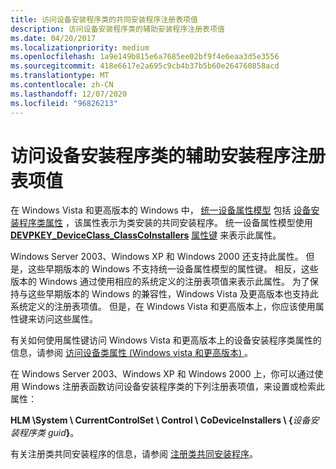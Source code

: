 ```yaml
---
title: 访问设备安装程序类的共同安装程序注册表项值
description: 访问设备安装程序类的辅助安装程序注册表项值
ms.date: 04/20/2017
ms.localizationpriority: medium
ms.openlocfilehash: 1a9e149b815e6a7685ee02bf9f4e6eaa3d5e3556
ms.sourcegitcommit: 418e6617e2a695c9cb4b37b5b60e264760858acd
ms.translationtype: MT
ms.contentlocale: zh-CN
ms.lasthandoff: 12/07/2020
ms.locfileid: "96826213"
---
```

# <a name="accessing-the-co-installers-registry-entry-value-of-a-device-setup-class"></a>访问设备安装程序类的辅助安装程序注册表项值


在 Windows Vista 和更高版本的 Windows 中， [统一设备属性模型](unified-device-property-model--windows-vista-and-later-.md) 包括 [设备安装程序类属性](accessing-device-setup-class-properties.md) ，该属性表示为类安装的共同安装程序。 统一设备属性模型使用 [**DEVPKEY_DeviceClass_ClassCoInstallers**](./devpkey-deviceclass-classcoinstallers.md) [属性键](property-keys.md) 来表示此属性。

Windows Server 2003、Windows XP 和 Windows 2000 还支持此属性。 但是，这些早期版本的 Windows 不支持统一设备属性模型的属性键。 相反，这些版本的 Windows 通过使用相应的系统定义的注册表项值来表示此属性。 为了保持与这些早期版本的 Windows 的兼容性，Windows Vista 及更高版本也支持此系统定义的注册表项值。 但是，在 Windows Vista 和更高版本上，你应该使用属性键来访问这些属性。

有关如何使用属性键访问 Windows Vista 和更高版本上的设备安装程序类属性的信息，请参阅 [访问设备类属性 (Windows vista 和更高版本) ](accessing-device-class-properties--windows-vista-and-later-.md)。

在 Windows Server 2003、Windows XP 和 Windows 2000 上，你可以通过使用 Windows 注册表函数访问设备安装程序类的下列注册表项值，来设置或检索此属性：

**HLM \\System \\ CurrentControlSet \\ Control \\ CoDeviceInstallers \\ {**<em>设备安装程序类 guid</em>**}**。

有关注册类共同安装程序的信息，请参阅 [注册类共同安装程序](registering-a-class-co-installer.md)。

 

